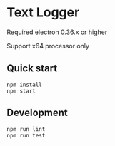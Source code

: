 # Text Logger

Required electron 0.36.x or higher

Support x64 processor only

## Quick start

    npm install
    npm start

## Development

    npm run lint
    npm run test
